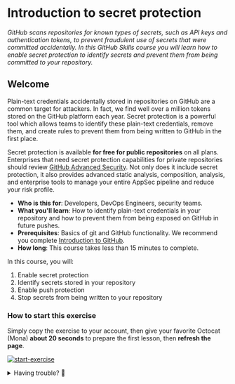 # Introduction to secret protection

_GitHub scans repositories for known types of secrets, such as API keys and authentication tokens, to prevent fraudulent use of secrets that were committed accidentally. In this GitHub Skills course you will learn how to enable secret protection to identify secrets and prevent them from being committed to your repository._

## Welcome

Plain-text credentials accidentally stored in repositories on GitHub are a common target for attackers. In fact, we find well over a million tokens stored on the GitHub platform each year. Secret protection is a powerful tool which allows teams to identify these plain-text credentials, remove them, and create rules to prevent them from being written to GitHub in the first place.

Secret protection is available **for free for public repositories** on all plans. Enterprises that need secret protection capabilities for private repositories should review [GitHub Advanced Security](https://github.com/security/advanced-security). Not only does it include secret protection, it also provides advanced static analysis, composition, analysis, and enterprise tools to manage your entire AppSec pipeline and reduce your risk profile.

- **Who is this for**: Developers, DevOps Engineers, security teams.
- **What you'll learn**: How to identify plain-text credentials in your repository and how to prevent them from being exposed on GitHub in future pushes.
- **Prerequisites**: Basics of git and GitHub functionality. We recommend you complete [Introduction to GitHub](https://github.com/skills/introduction-to-github).
- **How long**: This course takes less than 15 minutes to complete.

In this course, you will:

1. Enable secret protection
2. Identify secrets stored in your repository
3. Enable push protection
4. Stop secrets from being written to your repository

### How to start this exercise

Simply copy the exercise to your account, then give your favorite Octocat (Mona) **about 20 seconds** to prepare the first lesson, then **refresh the page**.

[![start-exercise](https://img.shields.io/badge/Copy%20Exercise-%E2%86%92-1f883d?style=for-the-badge&logo=github&labelColor=197935)](https://github.com/new?template_owner=skills-dev&template_name=introduction-to-secret-scanning&owner=%40me&name=skills-introduction-to-secret-scanning&description=GitHub+Skills:+Introduction+to+Secret+Scanning&visibility=public)

<details>
<summary>Having trouble? 🤷</summary><br/>

When copying the exercise, we recommend the following settings:

- For owner, choose your personal account or an organization to host the repository.

- We recommend creating a public repository, since private repositories will use Actions minutes.

If the exercise isn't ready in 20 seconds, please check the [Actions](../../actions) tab.

- Check to see if a job is running. Sometimes it simply takes a bit longer.

- If the page shows a failed job, please submit an issue. Nice, you found a bug! 🐛

</details>
